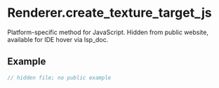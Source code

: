 # Renderer.create_texture_target_js

Platform-specific method for JavaScript.
Hidden from public website, available for IDE hover via lsp_doc.

## Example

```rust
// hidden file; no public example
```
